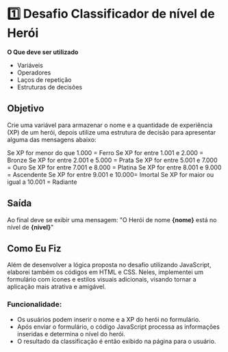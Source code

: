 # 1️⃣ Desafio Classificador de nível de Herói

**O Que deve ser utilizado**

- Variáveis
- Operadores
- Laços de repetição
- Estruturas de decisões

## Objetivo

Crie uma variável para armazenar o nome e a quantidade de experiência (XP) de um herói, depois utilize uma estrutura de decisão para apresentar alguma das mensagens abaixo:

Se XP for menor do que 1.000 = Ferro
Se XP for entre 1.001 e 2.000 = Bronze
Se XP for entre 2.001 e 5.000 = Prata
Se XP for entre 5.001 e 7.000 = Ouro
Se XP for entre 7.001 e 8.000 = Platina
Se XP for entre 8.001 e 9.000 = Ascendente
Se XP for entre 9.001 e 10.000= Imortal
Se XP for maior ou igual a 10.001 = Radiante

## Saída

Ao final deve se exibir uma mensagem:
"O Herói de nome **{nome}** está no nível de **{nivel}**"

## Como Eu Fiz

Além de desenvolver a lógica proposta no desafio utilizando JavaScript, elaborei também os códigos em HTML e CSS. Neles, implementei um formulário com ícones e estilos visuais adicionais, visando tornar a aplicação mais atrativa e amigável.

### Funcionalidade:

- Os usuários podem inserir o nome e a XP do herói no formulário.
- Após enviar o formulário, o código JavaScript processa as informações inseridas e determina o nível do herói.
- O resultado da classificação é então exibido na página para o usuário.
